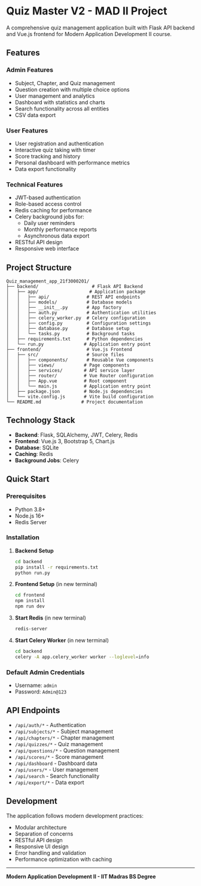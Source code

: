 # Quiz Master V2 - MAD II Project

A comprehensive quiz management application built with Flask API backend and Vue.js frontend for Modern Application Development II course.

## Features

### Admin Features

- Subject, Chapter, and Quiz management
- Question creation with multiple choice options
- User management and analytics
- Dashboard with statistics and charts
- Search functionality across all entities
- CSV data export

### User Features

- User registration and authentication
- Interactive quiz taking with timer
- Score tracking and history
- Personal dashboard with performance metrics
- Data export functionality

### Technical Features

- JWT-based authentication
- Role-based access control
- Redis caching for performance
- Celery background jobs for:
  - Daily user reminders
  - Monthly performance reports
  - Asynchronous data export
- RESTful API design
- Responsive web interface

## Project Structure

```
Quiz_management_app_21f3000201/
├── backend/                    # Flask API Backend
│   ├── app/                   # Application package
│   │   ├── api/              # REST API endpoints
│   │   ├── models/           # Database models
│   │   ├── __init__.py       # App factory
│   │   ├── auth.py           # Authentication utilities
│   │   ├── celery_worker.py  # Celery configuration
│   │   ├── config.py         # Configuration settings
│   │   ├── database.py       # Database setup
│   │   └── tasks.py          # Background tasks
│   ├── requirements.txt      # Python dependencies
│   └── run.py               # Application entry point
├── frontend/                 # Vue.js Frontend
│   ├── src/                  # Source files
│   │   ├── components/       # Reusable Vue components
│   │   ├── views/           # Page components
│   │   ├── services/        # API service layer
│   │   ├── router/          # Vue Router configuration
│   │   ├── App.vue          # Root component
│   │   └── main.js          # Application entry point
│   ├── package.json         # Node.js dependencies
│   └── vite.config.js       # Vite build configuration
└── README.md               # Project documentation
```

## Technology Stack

- **Backend**: Flask, SQLAlchemy, JWT, Celery, Redis
- **Frontend**: Vue.js 3, Bootstrap 5, Chart.js
- **Database**: SQLite
- **Caching**: Redis
- **Background Jobs**: Celery

## Quick Start

### Prerequisites

- Python 3.8+
- Node.js 16+
- Redis Server

### Installation

1. **Backend Setup**

   ```bash
   cd backend
   pip install -r requirements.txt
   python run.py
   ```

2. **Frontend Setup** (in new terminal)

   ```bash
   cd frontend
   npm install
   npm run dev
   ```

3. **Start Redis** (in new terminal)

   ```bash
   redis-server
   ```

4. **Start Celery Worker** (in new terminal)
   ```bash
   cd backend
   celery -A app.celery_worker worker --loglevel=info
   ```

### Default Admin Credentials

- Username: `admin`
- Password: `Admin@123`

## API Endpoints

- `/api/auth/*` - Authentication
- `/api/subjects/*` - Subject management
- `/api/chapters/*` - Chapter management
- `/api/quizzes/*` - Quiz management
- `/api/questions/*` - Question management
- `/api/scores/*` - Score management
- `/api/dashboard` - Dashboard data
- `/api/users/*` - User management
- `/api/search` - Search functionality
- `/api/export/*` - Data export

## Development

The application follows modern development practices:

- Modular architecture
- Separation of concerns
- RESTful API design
- Responsive UI design
- Error handling and validation
- Performance optimization with caching

---

**Modern Application Development II - IIT Madras BS Degree**

